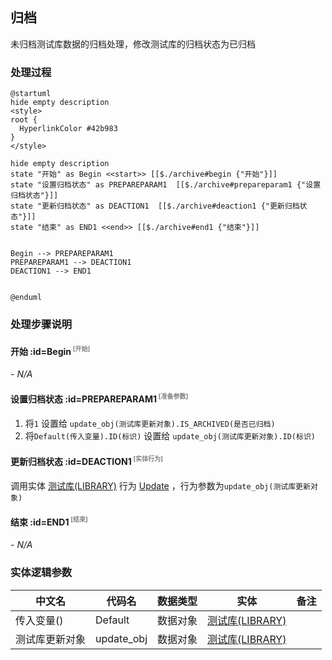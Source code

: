 ## 归档 <!-- {docsify-ignore-all} -->

   未归档测试库数据的归档处理，修改测试库的归档状态为已归档

### 处理过程

```plantuml
@startuml
hide empty description
<style>
root {
  HyperlinkColor #42b983
}
</style>

hide empty description
state "开始" as Begin <<start>> [[$./archive#begin {"开始"}]]
state "设置归档状态" as PREPAREPARAM1  [[$./archive#prepareparam1 {"设置归档状态"}]]
state "更新归档状态" as DEACTION1  [[$./archive#deaction1 {"更新归档状态"}]]
state "结束" as END1 <<end>> [[$./archive#end1 {"结束"}]]


Begin --> PREPAREPARAM1
PREPAREPARAM1 --> DEACTION1
DEACTION1 --> END1


@enduml
```


### 处理步骤说明

#### 开始 :id=Begin<sup class="footnote-symbol"> <font color=gray size=1>[开始]</font></sup>



*- N/A*
#### 设置归档状态 :id=PREPAREPARAM1<sup class="footnote-symbol"> <font color=gray size=1>[准备参数]</font></sup>



1. 将`1` 设置给  `update_obj(测试库更新对象).IS_ARCHIVED(是否已归档)`
2. 将`Default(传入变量).ID(标识)` 设置给  `update_obj(测试库更新对象).ID(标识)`

#### 更新归档状态 :id=DEACTION1<sup class="footnote-symbol"> <font color=gray size=1>[实体行为]</font></sup>



调用实体 [测试库(LIBRARY)](module/TestMgmt/library.md) 行为 [Update](module/TestMgmt/library#行为) ，行为参数为`update_obj(测试库更新对象)`

#### 结束 :id=END1<sup class="footnote-symbol"> <font color=gray size=1>[结束]</font></sup>



*- N/A*



### 实体逻辑参数

|    中文名   |    代码名    |  数据类型    |  实体   |备注 |
| --------| --------| -------- | -------- | --------   |
|传入变量(<i class="fa fa-check"/></i>)|Default|数据对象|[测试库(LIBRARY)](module/TestMgmt/library.md)||
|测试库更新对象|update_obj|数据对象|[测试库(LIBRARY)](module/TestMgmt/library.md)||
